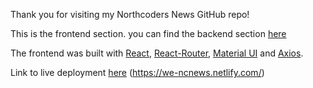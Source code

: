 Thank you for visiting my Northcoders News GitHub repo!

This is the frontend section. you can find the backend section [here](https://github.com/willensoll/BE2-northcoders-news)

The frontend was built with [React](https://reactjs.org/), [React-Router](https://reacttraining.com/react-router/), [Material UI](https://material-ui.com/) and [Axios](https://github.com/axios/axios).

Link to live deployment [here](https://we-ncnews.netlify.com/) (https://we-ncnews.netlify.com/)




